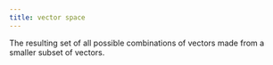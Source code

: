 ```yaml
---
title: vector space
---
```


The resulting set of all possible combinations of vectors made from a smaller subset of vectors.